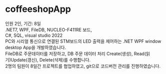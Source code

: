 # coffeeshopApp

인원 2인, 기간: 8일<br/>
.NET7, WPF, FileDB, NUCLEO-F411RE 보드, <br/>
C#, SQL, visual studio 2022<br/>
PC와 시리얼 통신으로 연결된 STM보드의 LED 출력을 제어하는 .NET WPF window desktop App을 개발하였습니다.<br/>
FileDB로 주문데이터를 저장하고, DB 주문 데이터 처리 Create(생성), Read(읽기)Update(갱신), Delete(삭제)를 수행합니다. <br/>
2명의 팀원이 8일간 프로젝트를 협업하였고,  git으로 코드버전 관리를 진행하였습니다.<br/>
